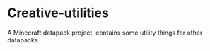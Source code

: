 # Creative-utilities
 A Minecraft datapack project, contains some utility things for other datapacks.
